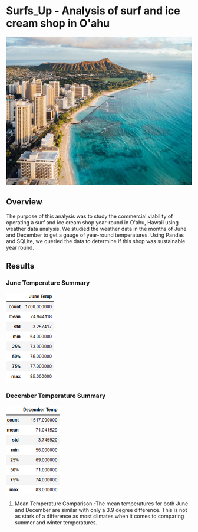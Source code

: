 # Surfs_Up - Analysis of surf and ice cream shop in O'ahu
![](https://github.com/JonathanBrown003/surfs_up/blob/07989260c5387df884ae3716262cc9369cc42d70/Resources/Oahu.jpg)
## Overview
The purpose of this analysis was to study the commercial viability of operating a surf and ice cream shop year-round in O'ahu, Hawaii using weather data analysis. We studied the weather data in the months of June and December to get a gauge of year-round temperatures. Using Pandas and SQLite, we queried the data to determine if this shop was sustainable year round. 
## Results
### June Temperature Summary                         
![](https://github.com/JonathanBrown003/surfs_up/blob/406049d9683889a5a58ccf2f60fa02a8807bd879/Resources/June_Temp.PNG)
### December Temperature Summary
![](https://github.com/JonathanBrown003/surfs_up/blob/406049d9683889a5a58ccf2f60fa02a8807bd879/Resources/December_Temp.PNG)
1. Mean Temperature Comparison
   -The mean temperatures for both June and December are similar with only a 3.9 degree difference. This is not as stark of a difference as most climates when it comes     to comparing summer and winter temperatures. 
